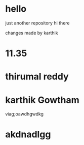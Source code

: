 # hello
just another repository
hi there

changes made by karthik

# 11.35

# thirumal reddy
# karthik Gowtham
viag;oawdhgwdkg

# akdnadlgg

